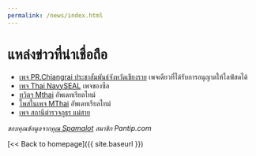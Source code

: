 ```yaml
---
permalink: /news/index.html
---
```


# แหล่งข่าวที่น่าเชื่อถือ

* [เพจ PR.Chiangrai ประชาสัมพันธ์จังหวัดเชียงราย](https://www.facebook.com/prchiangrai2014/) เพจเดียวที่ได้รับการอนุญาตให้ไลฟ์สดได้ 
* [เพจ Thai NavySEAL](https://www.facebook.com/ThaiSEAL/) เพจของซีล
* [ทวิตฯ ​​Mthai](https://twitter.com/mthai) อัพเดทเรียลไทม์
* [โพสในเพจ MThai](https://www.facebook.com/mthaidotcom/photos/a.268427430675.178904.18079440675/10156776372495676/?type=3&theater) อัพเดทเรียลไทม์
* [เพจ สถานีตำรวจภูธร แม่สาย](https://www.facebook.com/สถานีตำรวจภูธร-แม่สาย-183415315340280/)

*ขอบคุณข้อมูลจาก[คุณ Spamalot](https://pantip.com/topic/37803852/comment2541) สมาชิก Pantip.com*

[<< Back to homepage]({{ site.baseurl }})